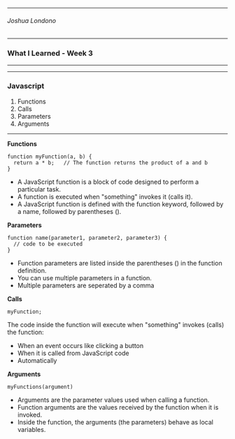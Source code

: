 
---

###### Joshua Londono

---

### What I Learned - Week 3

---

---

### Javascript

1. Functions
2. Calls
3. Parameters
4. Arguments
---

__Functions__

~~~~
function myFunction(a, b) {
  return a * b;   // The function returns the product of a and b
}
~~~~


* A JavaScript function is a block of code designed to perform a particular task.
* A function is executed when "something" invokes it (calls it).
* A JavaScript function is defined with the function keyword, followed by a name, followed by parentheses ().



__Parameters__

~~~~
function name(parameter1, parameter2, parameter3) {
  // code to be executed
}
~~~~

* Function parameters are listed inside the parentheses () in the function definition.
* You can use multiple parameters in a function.
* Multiple parameters are seperated by a comma

__Calls__

~~~~
myFunction; 
~~~~

The code inside the function will execute when "something" invokes (calls) the function:

* When an event occurs like clicking a button
* When it is called from JavaScript code
* Automatically

__Arguments__

~~~~
myFunctions(argument)
~~~~
* Arguments are the parameter values used when calling a function.
* Function arguments are the values received by the function when it is invoked.
* Inside the function, the arguments (the parameters) behave as local variables.






